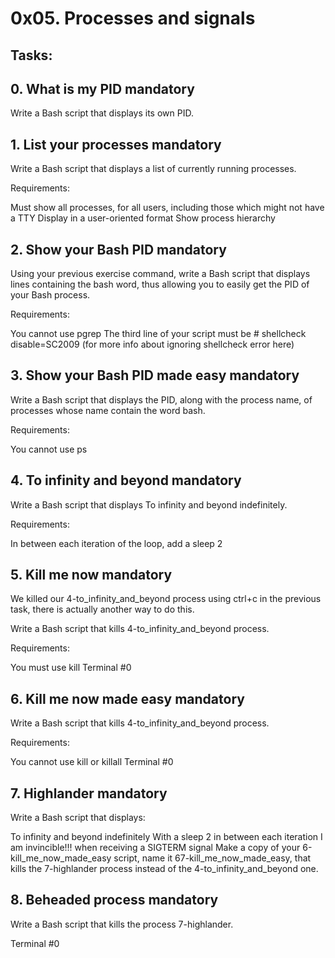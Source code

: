 # 0x05. Processes and signals

## Tasks:

## 0. What is my PID mandatory
Write a Bash script that displays its own PID.

## 1. List your processes mandatory

Write a Bash script that displays a list of currently running processes.

Requirements:

Must show all processes, for all users, including those which might not have a TTY
Display in a user-oriented format
Show process hierarchy

## 2. Show your Bash PID mandatory

Using your previous exercise command, write a Bash script that displays lines containing the bash word, thus allowing you to easily get the PID of your Bash process.

Requirements:

You cannot use pgrep
The third line of your script must be # shellcheck disable=SC2009 (for more info about ignoring shellcheck error here)

## 3. Show your Bash PID made easy mandatory

Write a Bash script that displays the PID, along with the process name, of processes whose name contain the word bash.

Requirements:

You cannot use ps

## 4. To infinity and beyond mandatory

Write a Bash script that displays To infinity and beyond indefinitely.

Requirements:

In between each iteration of the loop, add a sleep 2

## 5. Kill me now mandatory

We killed our 4-to_infinity_and_beyond process using ctrl+c in the previous task, there is actually another way to do this.

Write a Bash script that kills 4-to_infinity_and_beyond process.

Requirements:

You must use kill
Terminal #0

## 6. Kill me now made easy mandatory

Write a Bash script that kills 4-to_infinity_and_beyond process.

Requirements:

You cannot use kill or killall
Terminal #0

## 7. Highlander mandatory

Write a Bash script that displays:

To infinity and beyond indefinitely
With a sleep 2 in between each iteration
I am invincible!!! when receiving a SIGTERM signal
Make a copy of your 6-kill_me_now_made_easy script, name it 67-kill_me_now_made_easy, that kills the 7-highlander process instead of the 4-to_infinity_and_beyond one.


## 8. Beheaded process mandatory
Write a Bash script that kills the process 7-highlander.

Terminal #0

